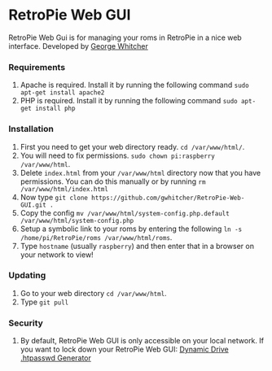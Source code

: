 # RetroPie Web GUI

RetroPie Web Gui is for managing your roms in RetroPie in a nice web interface.  Developed by [George Whitcher](http://georgewhitcher.com)

### Requirements

1. Apache is required.  Install it by running the following command `sudo apt-get install apache2`
1. PHP is required.  Install it by running the following command `sudo apt-get install php`

### Installation
1. First you need to get your web directory ready. `cd /var/www/html/`.  
1. You will need to fix permissions. `sudo chown pi:raspberry /var/www/html`.
1. Delete `index.html` from your `/var/www/html` directory now that you have permissions.  You can do this manually or by running `rm /var/www/html/index.html`
1. Now type `git clone https://github.com/gwhitcher/RetroPie-Web-GUI.git .`
1. Copy the config `mv /var/www/html/system-config.php.default /var/www/html/system-config.php`
1. Setup a symbolic link to your roms by entering the following `ln -s /home/pi/RetroPie/roms /var/www/html/roms`.
1. Type `hostname` (usually `raspberry`) and then enter that in a browser on your network to view!

### Updating
1. Go to your web directory `cd /var/www/html`.
2. Type `git pull`

### Security
1. By default, RetroPie Web GUI is only accessible on your local network.  If you want to lock down your RetroPie Web GUI: [Dynamic Drive .htpasswd Generator](http://tools.dynamicdrive.com/password/)